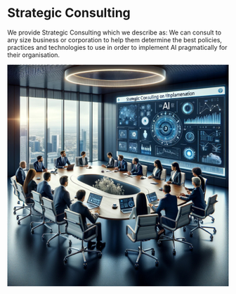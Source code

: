 # Strategic Consulting

We provide Strategic Consulting which we describe as: We can consult to any size business or corporation to help them determine
the best policies, practices and technologies to use in order to implement AI pragmatically for their organisation.

![Strategic Consulting](./CogniVirtus%20-%20Stregic%20Consulting.jpg)
